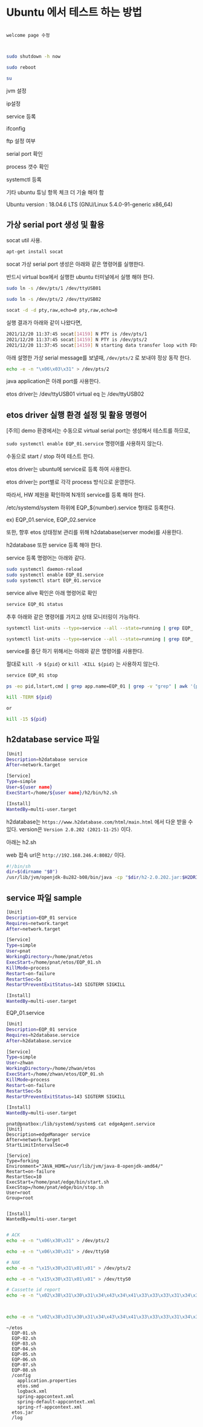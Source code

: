 # Ubuntu 에서 테스트 하는 방법

```Todo

welcome page 수정


```


```sh

sudo shutdown -h now

sudo reboot

su

```

jvm 설정

ip설정

service 등록



ifconfig

ftp 설정 여부

serial port 확인

process 갯수 확인

systemctl 등록

기타 ubuntu 튜닝 항목 체크 더 기술 해야 함

Ubuntu version : 18.04.6 LTS (GNU/Linux 5.4.0-91-generic x86_64)


## 가상 serial port 생성 및 활용

socat util 사용.

```sh
apt-get install socat
```

socat 가상 serial port 생성은 아래와 같은 명령어를 실행한다.

반드시 virtual box에서 실행한 ubuntu 터미널에서 실행 해야 한다.

```sh
sudo ln -s /dev/pts/1 /dev/ttyUSB01

sudo ln -s /dev/pts/2 /dev/ttyUSB02

socat -d -d pty,raw,echo=0 pty,raw,echo=0
```

실행 결과가 아래와 같이 나왔다면,

```sh
2021/12/20 11:37:45 socat[14159] N PTY is /dev/pts/1
2021/12/20 11:37:45 socat[14159] N PTY is /dev/pts/2
2021/12/20 11:37:45 socat[14159] N starting data transfer loop with FDs [5,5] and [7,7]
```

아래 설명한 가상 serial message를 보낼때, `/dev/pts/2` 로 보내야 정상 동작 한다.

```sh
echo -e -n "\x06\x03\x31" > /dev/pts/2
```


java application은 아래 port를 사용한다.

etos driver는 /dev/ttyUSB01
virtual eq 는 /dev/ttyUSB02

## etos driver 실행 환경 설정 및 활용 명령어

[주의] demo 환경에서는 수동으로 virtual serial port는 생성해서 테스트를 하므로,

`sudo systemctl enable EQP_01.service` 명령어를 사용하지 않는다.

수동으로 start / stop 하여 테스트 한다.


etos driver는 ubuntu에 service로 등록 하여 사용한다.

etos driver는 port별로 각각 process 방식으로 운영한다.

따라서, HW 제원을 확인하여 N개의 service를 등록 해야 한다.

/etc/systemd/system 하위에 EQP_${number}.service 형태로 등록한다.

ex) EQP_01.service, EQP_02.service

또한, 향후 etos 상태정보 관리를 위해 h2database(server mode)를 사용한다.

h2database 또한 service 등록 해야 한다.

service 등록 명령어는 아래와 같다.

```sh
sudo systemctl daemon-reload
sudo systemctl enable EQP_01.service
sudo systemctl start EQP_01.service
```

service alive 확인은 아래 명령어로 확인

```sh
service EQP_01 status
```

추후 아래와 같은 명령어를 가지고 상태 모니터링이 가능하다.

```sh
systemctl list-units --type=service --all --state=running | grep EQP_ | awk '{print $0}'

systemctl list-units --type=service --all --state=running | grep EQP_ | awk '{print $5}'
```


service를 중단 하기 위해서는 아래와 같은 명령어를 사용한다.

절대로 `kill -9 ${pid}` or `kill -KILL ${pid}` 는 사용하지 않는다.

```sh
service EQP_01 stop
```

```sh
ps -eo pid,lstart,cmd | grep app.name=EQP_01 | grep -v "grep" | awk '{print $1}'

kill -TERM ${pid}

or

kill -15 ${pid}
```

## h2database service 파일

```sh
[Unit]
Description=h2database service
After=network.target

[Service]
Type=simple
User=${user name}
ExecStart=/home/${user name}/h2/bin/h2.sh

[Install]
WantedBy=multi-user.target
```

h2database는 `https://www.h2database.com/html/main.html` 에서 다운 받을 수 있다. version은 `Version 2.0.202 (2021-11-25)` 이다.

아래는 h2.sh

web 접속 url은 `http://192.168.246.4:8082/` 이다.

```sh
#!/bin/sh
dir=$(dirname "$0")
/usr/lib/jvm/openjdk-8u282-b08/bin/java -cp "$dir/h2-2.0.202.jar:$H2DRIVERS:$CLASSPATH" org.h2.tools.Console -webAllowOthers -tcpAllowOthers "$@"
```

## service 파일 sample

```sh
[Unit]
Description=EQP_01 service
Requires=network.target
After=network.target

[Service]
Type=simple
User=pnat
WorkingDirectory=/home/pnat/etos
ExecStart=/home/pnat/etos/EQP_01.sh
KillMode=process
Restart=on-failure
RestartSec=5s
RestartPreventExitStatus=143 SIGTERM SIGKILL

[Install]
WantedBy=multi-user.target
```


EQP_01.service

```sh
[Unit]
Description=EQP_01 service
Requires=h2database.service
After=h2database.service

[Service]
Type=simple
User=zhwan
WorkingDirectory=/home/zhwan/etos
ExecStart=/home/zhwan/etos/EQP_01.sh
KillMode=process
Restart=on-failure
RestartSec=5s
RestartPreventExitStatus=143 SIGTERM SIGKILL

[Install]
WantedBy=multi-user.target
```

```
pnat@pnatbox:/lib/systemd/system$ cat edgeAgent.service
[Unit]
Description=edgeManager service
After=network.target
StartLimitIntervalSec=0

[Service]
Type=forking
Environment="JAVA_HOME=/usr/lib/jvm/java-8-openjdk-amd64/"
Restart=on-failure
RestartSec=10
ExecStart=/home/pnat/edge/bin/start.sh
ExecStop=/home/pnat/edge/bin/stop.sh
User=root
Group=root


[Install]
WantedBy=multi-user.target
```

```sh

# ACK
echo -e -n "\x06\x30\x31" > /dev/pts/2

echo -e -n "\x06\x30\x31" > /dev/ttyS0

# NAK
echo -e -n "\x15\x30\x31\x01\x01" > /dev/pts/2

echo -e -n "\x15\x30\x31\x01\x01" > /dev/ttyS0

# Cassette id report
echo -e -n "\x02\x38\x31\x30\x31\x34\x43\x34\x41\x33\x33\x33\x31\x34\x31\x34\x31\x35\x30\x35\x32\x35\x37\x33\x30\x34\x31\x33\x31\x03\x42\x33" > /dev/pts/2



echo -e -n "\x02\x38\x31\x30\x31\x34\x43\x34\x41\x33\x33\x33\x31\x34\x31\x34\x31\x35\x30\x35\x32\x35\x37\x33\x30\x34\x31\x33\x31\x03\x42\x33" > /dev/ttyS0


```


```
~/etos
  EQP-01.sh
  EQP-02.sh
  EQP-03.sh
  EQP-04.sh
  EQP-05.sh
  EQP-06.sh
  EQP-07.sh
  EQP-08.sh
  /config
    application.properties
    etos.smd
    logback.xml
    spring-appcontext.xml
    spring-default-appcontext.xml
    spring-rf-appcontext.xml
  etos.jar
  /log

  	
```
